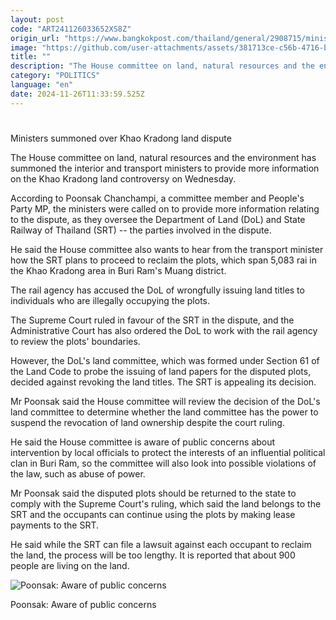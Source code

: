 ```yaml
---
layout: post
code: "ART241126033652XS8Z"
origin_url: "https://www.bangkokpost.com/thailand/general/2908715/ministers-summoned-over-khao-kradong-land-dispute"
image: "https://github.com/user-attachments/assets/381713ce-c56b-4716-b8d1-71ab66b68395"
title: ""
description: "The House committee on land, natural resources and the environment has summoned the interior and transport ministers to provide more information on the Khao Kradong land controversy on Wednesday."
category: "POLITICS"
language: "en"
date: 2024-11-26T11:33:59.525Z
---
```


# 

Ministers summoned over Khao Kradong land dispute

The House committee on land, natural resources and the environment has summoned the interior and transport ministers to provide more information on the Khao Kradong land controversy on Wednesday.

According to Poonsak Chanchampi, a committee member and People's Party MP, the ministers were called on to provide more information relating to the dispute, as they oversee the Department of Land (DoL) and State Railway of Thailand (SRT) -- the parties involved in the dispute.

He said the House committee also wants to hear from the transport minister how the SRT plans to proceed to reclaim the plots, which span 5,083 rai in the Khao Kradong area in Buri Ram's Muang district.

The rail agency has accused the DoL of wrongfully issuing land titles to individuals who are illegally occupying the plots.

The Supreme Court ruled in favour of the SRT in the dispute, and the Administrative Court has also ordered the DoL to work with the rail agency to review the plots' boundaries.

However, the DoL's land committee, which was formed under Section 61 of the Land Code to probe the issuing of land papers for the disputed plots, decided against revoking the land titles. The SRT is appealing its decision.

Mr Poonsak said the House committee will review the decision of the DoL's land committee to determine whether the land committee has the power to suspend the revocation of land ownership despite the court ruling.

He said the House committee is aware of public concerns about intervention by local officials to protect the interests of an influential political clan in Buri Ram, so the committee will also look into possible violations of the law, such as abuse of power.

Mr Poonsak said the disputed plots should be returned to the state to comply with the Supreme Court's ruling, which said the land belongs to the SRT and the occupants can continue using the plots by making lease payments to the SRT.

He said while the SRT can file a lawsuit against each occupant to reclaim the land, the process will be too lengthy. It is reported that about 900 people are living on the land.

![Poonsak: Aware of public concerns](https://github.com/user-attachments/assets/8de66d23-65be-4cba-9b45-6f8fa2ef3c91)

Poonsak: Aware of public concerns
